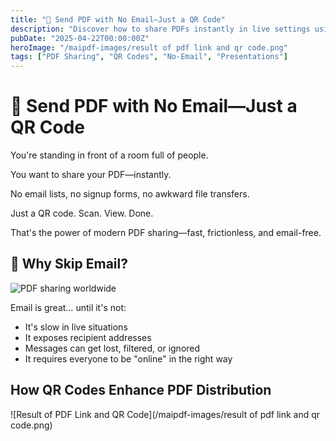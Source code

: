 ```yaml
---
title: "📱 Send PDF with No Email—Just a QR Code"
description: "Discover how to share PDFs instantly in live settings using QR codes instead of emails, creating a frictionless experience for both senders and recipients."
pubDate: "2025-04-22T00:00:00Z"
heroImage: "/maipdf-images/result of pdf link and qr code.png"
tags: ["PDF Sharing", "QR Codes", "No-Email", "Presentations"]
---
```


# 📱 Send PDF with No Email—Just a QR Code

<div class="intro-panel">
  <p>You're standing in front of a room full of people.</p>
  <p>You want to share your PDF—instantly.</p>
  <p>No email lists, no signup forms, no awkward file transfers.</p>
  <p>Just a QR code. Scan. View. Done.</p>
  <p>That's the power of modern PDF sharing—fast, frictionless, and email-free.</p>
</div>

## 🧠 Why Skip Email?

![PDF sharing worldwide](/maipdf-images/share_pdf_wordwide.png)

Email is great… until it's not:

- It's slow in live situations
- It exposes recipient addresses
- Messages can get lost, filtered, or ignored
- It requires everyone to be "online" in the right way

## How QR Codes Enhance PDF Distribution

![Result of PDF Link and QR Code](/maipdf-images/result of pdf link and qr code.png)